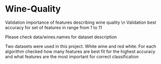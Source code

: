 # Wine-Quality
Validation importance of features describing wine quality \n
Validation best accuracy for set of features in range from 1 to 11

Please check data/wines.names for dataset description

Two datasets were used in this project. White wine and red white. For each algorithm checked how many features are best fit for the highest accuracy and what features are the most important for correct classification
